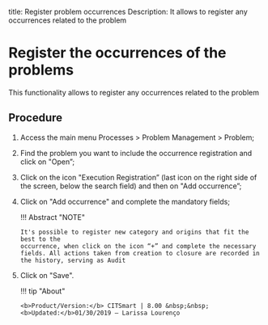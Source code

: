 title: Register problem occurrences
Description: It allows to register any occurrences related to the problem
# Register the occurrences of the problems

This functionality allows to register any occurrences related to the problem

Procedure
------------

1.  Access the main menu Processes \>
    Problem Management \> Problem;

2.  Find the problem you want to include the occurrence registration and click
    on "Open”;

3.  Click on the icon "Execution Registration” (last icon on the right side of
    the screen, below the search field) and then on "Add
    occurrence”;

4.  Click on "Add occurrence" and complete the mandatory fields;

    !!! Abstract "NOTE"
        
        It's possible to register new category and origins that fit the best to the
        occurrence, when click on the icon “+” and complete the necessary fields. All actions taken from creation to closure are recorded in the history, serving as Audit

5.  Click on "Save".

    !!! tip "About"

        <b>Product/Version:</b> CITSmart | 8.00 &nbsp;&nbsp;
        <b>Updated:</b>01/30/2019 – Larissa Lourenço

